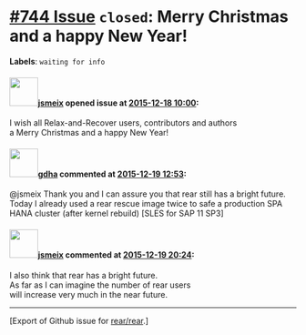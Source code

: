 [\#744 Issue](https://github.com/rear/rear/issues/744) `closed`: Merry Christmas and a happy New Year!
======================================================================================================

**Labels**: `waiting for info`

#### <img src="https://avatars.githubusercontent.com/u/1788608?u=925fc54e2ce01551392622446ece427f51e2f0ce&v=4" width="50">[jsmeix](https://github.com/jsmeix) opened issue at [2015-12-18 10:00](https://github.com/rear/rear/issues/744):

I wish all Relax-and-Recover users, contributors and authors  
a Merry Christmas and a happy New Year!

#### <img src="https://avatars.githubusercontent.com/u/888633?u=cdaeb31efcc0048d3619651aa18dd4b76e636b21&v=4" width="50">[gdha](https://github.com/gdha) commented at [2015-12-19 12:53](https://github.com/rear/rear/issues/744#issuecomment-165982409):

@jsmeix Thank you and I can assure you that rear still has a bright
future.  
Today I already used a rear rescue image twice to safe a production SPA
HANA cluster (after kernel rebuild) \[SLES for SAP 11 SP3\]

#### <img src="https://avatars.githubusercontent.com/u/1788608?u=925fc54e2ce01551392622446ece427f51e2f0ce&v=4" width="50">[jsmeix](https://github.com/jsmeix) commented at [2015-12-19 20:24](https://github.com/rear/rear/issues/744#issuecomment-166021587):

I also think that rear has a bright future.  
As far as I can imagine the number of rear users  
will increase very much in the near future.

------------------------------------------------------------------------

\[Export of Github issue for
[rear/rear](https://github.com/rear/rear).\]
